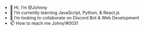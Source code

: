 - 👋 Hi, I’m @Johnny
- 🌱 I’m currently learning JavaScript, Python, & React.js 
- 💞️ I’m looking to collaborate on Discord Bot & Web Development 
- 📫 How to reach me Johny!#0031 

<!---
CashoutJohnny/CashoutJohnny is a ✨ special ✨ repository because its `README.md` (this file) appears on your GitHub profile.
You can click the Preview link to take a look at your changes.
--->
